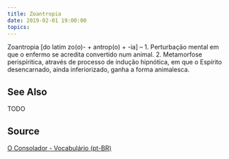 ```yaml
---
title: Zoantropia
date: 2019-02-01 19:00:00
topics:
---
```


Zoantropia [do latim zo(o)- + antrop(o) + -ia] – 1. Perturbação mental em que o enfermo se acredita convertido num animal. 2. Metamorfose perispíritica, através de processo de indução hipnótica, em que o Espírito desencarnado, ainda inferiorizado, ganha a forma animalesca. 

## See Also
TODO

## Source
[O Consolador - Vocabulário (pt-BR)](http://www.oconsolador.com.br/linkfixo/vocabulario/principal.html)
